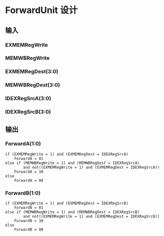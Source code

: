 # ForwardUnit 设计

## 输入

### EXMEMRegWrite

### MEMWBRegWrite

### EXMEMRegDest(3:0)

### MEMWBRegDest(3:0)

### IDEXRegSrcA(3:0)

### IDEXRegSrcB(3:0)

## 输出

### ForwardA(1:0)

```
if (EXMEMRegWrite = 1) and (EXMEMRegDest = IDEXRegSrcA)
	ForwardA = 01
else if (MEMWBRegWrite = 1) and (MEMWBRegDest = IDEXRegSrcA)
		and not((EXMEMRegWrite = 1) and (EXMEMRegDest = IDEXRegSrcA))
	ForwardA = 10
else
	ForwardA = 00
```

### ForwardB(1:0)

```
if (EXMEMRegWrite = 1) and (EXMEMRegDest = IDEXRegSrcB)
	ForwardB = 01
else if (MEMWBRegWrite = 1) and (MEMWBRegDest = IDEXRegSrcB)
		and not((EXMEMRegWrite = 1) and (EXMEMRegDest = IDEXRegSrcB))
	ForwardB = 10
else
	ForwardB = 00
```